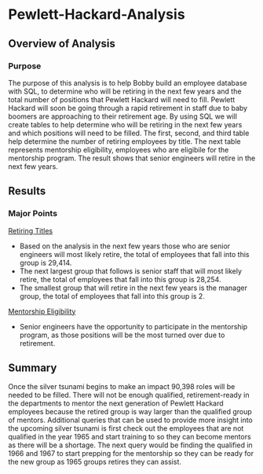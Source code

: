 # Pewlett-Hackard-Analysis
## Overview of Analysis
### Purpose
The purpose of this analysis is to help Bobby build an employee database with SQL, to determine who will be retiring in the next few years and the total number of positions that Pewlett Hackard will need to fill.  Pewlett Hackard will soon be going through a rapid retirement in staff due to baby boomers are approaching to their retirement age. By using SQL we will create tables to help determine who will be retiring in the next few years and which positions will need to be filled. The first, second, and third table help determine the number of retiring employees by title. The next table represents mentorship eligibility, employees who are eligibile for the mentorship program. The result shows that senior engineers will retire in the next few years.

## Results
### Major Points 

[Retiring Titles](Data/retiring_titles.csv)

- Based on the analysis in the next few years those who are senior engineers will most likely retire, the total of employees that fall into this group is 29,414.
- The next largest group that follows is senior staff that will most likely retire, the total of employees that fall into this group is 28,254.
- The smallest group that will retire in the next few years is the manager group, the total of employees that fall into this group is 2.

[Mentorship Eligibility](Data/mentorship_eligibilty.csv)

- Senior engineers have the opportunity to participate in the mentorship program, as those positions will be the most turned over due to retirement.

## Summary
Once the silver tsunami begins to make an impact 90,398 roles will be needed to be filled. There will not be enough qualified, retirement-ready in the departments to mentor the next generation of Pewlett Hackard employees because the retired group is way larger than the qualified group of mentors. Additional queries that can be used to provide more insight into the upcoming silver tsunami is first check out the employees that are not qualified in the year 1965 and start training to so they can become mentors as there will be a shortage. The next query would be finding the qualified in 1966 and 1967 to start prepping for the mentorship so they can be ready for the new group as 1965 groups retires they can assist.
